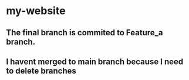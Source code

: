# my-website
## The final branch is commited to Feature_a branch. 
## I havent merged to main branch because I need to delete branches
